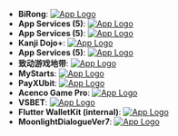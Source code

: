 - **BiRong**: [![App Logo](https://is1-ssl.mzstatic.com/image/thumb/Purple221/v4/d1/4c/04/d14c045a-87d4-8fc4-9b55-fea3a616df21/AppIcon-0-0-1x_U007emarketing-0-8-0-85-220.png/200x200bb-80.png)](https://testflight.apple.com/join/4YcNDH8Z)
- **App Services (5)**: [![App Logo](https://is1-ssl.mzstatic.com/image/thumb/Purple221/v4/dc/83/6b/dc836b75-0bb9-0590-9aa6-f1ede9907ccc/AppIcon-1x_U007emarketing-0-11-0-85-220-0.png/200x200bb-80.png)](https://testflight.apple.com/join/unsCzfvY)
- **App Services (5)**: [![App Logo](https://is1-ssl.mzstatic.com/image/thumb/Purple221/v4/3c/b1/08/3cb108e1-fea8-0f05-a9f8-7fc85a33d3db/AppIcon-1x_U007emarketing-0-11-0-85-220-0.png/200x200bb-80.png)](https://testflight.apple.com/join/p2aqZu15)
- **Kanji Dojo+**: [![App Logo](https://is1-ssl.mzstatic.com/image/thumb/Purple221/v4/e9/e5/e5/e9e5e5a4-d9be-05e3-ac9a-b3a20a1c73b9/AppIcon-0-0-1x_U007epad-0-1-85-220.png/200x200bb-80.png)](https://testflight.apple.com/join/C9d9bqp2)
- **App Services (5)**: [![App Logo](https://is1-ssl.mzstatic.com/image/thumb/Purple221/v4/9d/27/4c/9d274cfe-63ae-ba62-409c-a37ebe957d34/AppIcon-0-0-1x_U007emarketing-0-0-0-7-0-0-sRGB-0-0-0-GLES2_U002c0-512MB-85-220-0-0.png/200x200bb-80.png)](https://testflight.apple.com/join/XYqRSSQT)
- **致动游戏地带**: [![App Logo](https://is1-ssl.mzstatic.com/image/thumb/Purple221/v4/29/b3/c2/29b3c2b1-19fe-6fe1-044f-0bafdc07dd67/AppIcon-0-0-1x_U007emarketing-0-9-0-0-85-220.png/200x200bb-80.png)](https://testflight.apple.com/join/1TfFssXB)
- **MyStarts**: [![App Logo](https://is1-ssl.mzstatic.com/image/thumb/Purple211/v4/c6/2e/d6/c62ed641-5045-806e-9673-f35fcbb80607/AppIcon-vd011-0-0-1x_U007emarketing-0-11-0-85-220.png/200x200bb-80.png)](https://testflight.apple.com/join/uutUS4qh)
- **PayXUbit**: [![App Logo](https://is1-ssl.mzstatic.com/image/thumb/Purple221/v4/b4/00/d0/b400d037-d8cd-7bb3-35ad-a43fe32cf619/AppIcon-0-0-1x_U007emarketing-0-10-0-85-220.png/200x200bb-80.png)](https://testflight.apple.com/join/uPvE6C98)
- **Acenco Game Pro**: [![App Logo](https://is1-ssl.mzstatic.com/image/thumb/Purple211/v4/78/a5/0d/78a50d1a-ec80-6765-06fa-389e5640129a/AppIcon-0-0-1x_U007emarketing-0-0-0-7-0-0-sRGB-0-0-0-GLES2_U002c0-512MB-85-220-0-0.png/200x200bb-80.png)](https://testflight.apple.com/join/ryChy39U)
- **VSBET**: [![App Logo](https://is1-ssl.mzstatic.com/image/thumb/Purple211/v4/97/5b/27/975b2793-ddb3-498a-4e73-13a2e475b7ee/AppIcon-vd013-0-0-1x_U007emarketing-0-11-0-85-220.png/200x200bb-80.png)](https://testflight.apple.com/join/6aA3bYC6)
- **Flutter WalletKit (internal)**: [![App Logo](https://is1-ssl.mzstatic.com/image/thumb/Purple221/v4/5d/44/0f/5d440f71-eb22-6539-8182-892cab309836/AppIcon-internal-0-0-1x_U007emarketing-0-11-0-85-220.png/200x200bb-80.png)](https://testflight.apple.com/join/ABbjL9Yu)
- **MoonlightDialogueVer7**: [![App Logo](https://is1-ssl.mzstatic.com/image/thumb/Purple221/v4/db/30/b9/db30b9bf-a2ff-9a41-095e-e1f93b29c1b2/AppIcon-0-0-1x_U007emarketing-0-8-0-85-220.png/200x200bb-80.png)](https://testflight.apple.com/join/GsDtgHUy)
